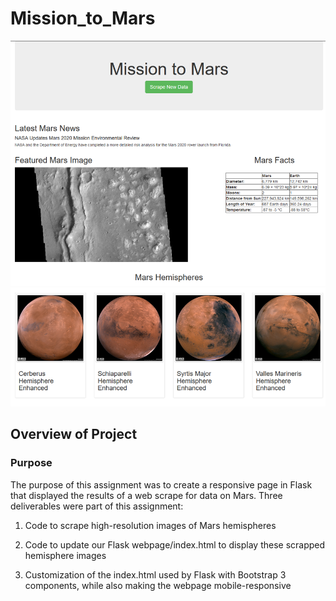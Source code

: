 # Mission_to_Mars
![Webpage](https://github.com/Nveatch/Mission-to-Mars/blob/main/Resources/page.png)

## Overview of Project

### Purpose
The purpose of this assignment was to create a responsive page in Flask that displayed the results of a web scrape for data on Mars. Three deliverables were part of this assignment:

1. Code to scrape high-resolution images of Mars hemispheres

2. Code to update our Flask webpage/index.html to display these scrapped hemisphere images

3. Customization of the index.html used by Flask with Bootstrap 3 components, while also making the webpage mobile-responsive
